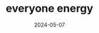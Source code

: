---  
layout: startup_page  
title: "everyone energy"  
id: "everyoneenergy.de"  
permalink: "/everyoneenergyeveryoneenergy.de05072024/"  
website: "https://everyone-energy.de/"  
funding_round: "Seed"  
funding_amount: ""  
investors: "High-Tech Gründerfonds (HTGF), neoteq ventures"  
about: "everyone energy provides white-label software for customized advisory services on renewable energy solutions. Their software helps energy service providers scale their business through automated digital customer services, addressing the complexity and lack of transparency in the renewable energy sector. This solution benefits both providers and consumers by streamlining the energy transition process."  
markets: "Greentech, SaaS, Renewable Energy, Solar"  
hq: "Berlin, Berlin, Germany"  
founded_year: "2021"  
linkedin: "https://www.linkedin.com/company/everyone-energy/"  
twitter: ""  
instagram: ""  
facebook: ""  
crunchbase: "https://www.crunchbase.com/organization/everyone-energy?utm_source=linkedin&utm_medium=referral&utm_campaign=linkedin_companies&utm_content=profile_cta_anon&trk=funding_crunchbase"  
pitchbook: ""  

date_display: "07-May-2024"  
date: "2024-05-07"

# SEO Optimization  
meta_title: "everyone energy - Seed"  
meta_description: "everyone energy, everyone energy provides white-label software for customized advisory services on renewable energy solutions. Their software helps energy service prov..."  
meta_keywords: "everyone energy, Greentech, SaaS, Renewable Energy, Solar, Seed funding"  
canonical_url: "https://startup.projectstartups.com/everyoneenergyeveryoneenergy.de05072024/"  
---
